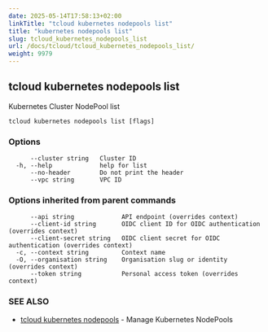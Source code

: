 ```yaml
---
date: 2025-05-14T17:58:13+02:00
linkTitle: "tcloud kubernetes nodepools list"
title: "kubernetes nodepools list"
slug: tcloud_kubernetes_nodepools_list
url: /docs/tcloud/tcloud_kubernetes_nodepools_list/
weight: 9979
---
```

## tcloud kubernetes nodepools list

Kubernetes Cluster NodePool list

```
tcloud kubernetes nodepools list [flags]
```

### Options

```
      --cluster string   Cluster ID
  -h, --help             help for list
      --no-header        Do not print the header
      --vpc string       VPC ID
```

### Options inherited from parent commands

```
      --api string             API endpoint (overrides context)
      --client-id string       OIDC client ID for OIDC authentication (overrides context)
      --client-secret string   OIDC client secret for OIDC authentication (overrides context)
  -c, --context string         Context name
  -O, --organisation string    Organisation slug or identity (overrides context)
      --token string           Personal access token (overrides context)
```

### SEE ALSO

* [tcloud kubernetes nodepools](/docs/tcloud/tcloud_kubernetes_nodepools/)	 - Manage Kubernetes NodePools

